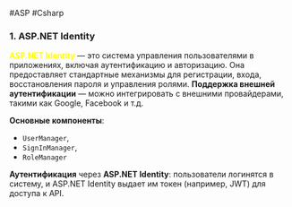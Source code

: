 #ASP  #Csharp
### 1. **ASP.NET Identity**

**<font color="#ffff00">ASP.NET Identity</font>** — это система управления пользователями в приложениях, включая аутентификацию и авторизацию. Она предоставляет стандартные механизмы для регистрации, входа, восстановления пароля и управления ролями.
**Поддержка внешней аутентификации** — можно интегрировать с внешними провайдерами, такими как Google, Facebook и т.д.

**Основные компоненты**: 
- `UserManager`, 
- `SignInManager`, 
- `RoleManager` 



**Аутентификация** через **ASP.NET Identity**: 
	пользователи логинятся в систему, и ASP.NET Identity выдает им токен (например, JWT) для доступа к API.